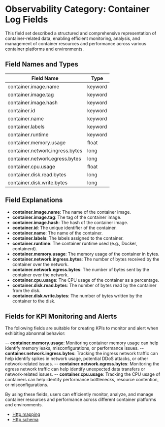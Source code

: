 # Observability Category: Container Log Fields

This field set described a structured and comprehensive representation of container-related data, enabling efficient monitoring, analysis, and management of container resources and performance across various container platforms and environments.

## Field Names and Types

| Field Name                | Type    |
|---------------------------|---------|
| container.image.name      | keyword |
| container.image.tag       | keyword |
| container.image.hash      | keyword |
| container.id              | keyword |
| container.name            | keyword |
| container.labels          | keyword |
| container.runtime         | keyword |
| container.memory.usage    | float   |
| container.network.ingress.bytes | long  |
| container.network.egress.bytes  | long  |
| container.cpu.usage       | float   |
| container.disk.read.bytes | long    |
| container.disk.write.bytes| long    |

## Field Explanations

- **container.image.name**: The name of the container image.
- **container.image.tag**: The tag of the container image.
- **container.image.hash**: The hash of the container image.
- **container.id**: The unique identifier of the container.
- **container.name**: The name of the container.
- **container.labels**: The labels assigned to the container.
- **container.runtime**: The container runtime used (e.g., Docker, containerd).
- **container.memory.usage**: The memory usage of the container in bytes.
- **container.network.ingress.bytes**: The number of bytes received by the container over the network.
- **container.network.egress.bytes**: The number of bytes sent by the container over the network.
- **container.cpu.usage**: The CPU usage of the container as a percentage.
- **container.disk.read.bytes**: The number of bytes read by the container from the disk.
- **container.disk.write.bytes**: The number of bytes written by the container to the disk.


## Fields for KPI Monitoring and Alerts

The following fields are suitable for creating KPIs to monitor and alert when exhibiting abnormal behavior:

-- **container.memory.usage**: Monitoring container memory usage can help identify memory leaks, misconfigurations, or performance issues.
-- **container.network.ingress.bytes**: Tracking the ingress network traffic can help identify spikes in network usage, potential DDoS attacks, or other network-related issues.
-- **container.network.egress.bytes**: Monitoring the egress network traffic can help identify unexpected data transfers or network-related issues.
-- **container.cpu.usage**: Tracking the CPU usage of containers can help identify performance bottlenecks, resource contention, or misconfigurations.

By using these fields, users can efficiently monitor, analyze, and manage container resources and performance across different container platforms and environments.


- [Http.mapping](../../../../src/main/resources/schema/observability/logs/container.mapping)
- [Http.schema](../../../../src/main/resources/schema/observability/logs/container.schema)